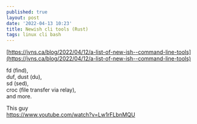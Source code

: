 ```yaml
---
published: true
layout: post
date: '2022-04-13 10:23'
title: Newish cli tools (Rust)
tags: linux cli bash 
---
```

[https://jvns.ca/blog/2022/04/12/a-list-of-new-ish--command-line-tools](https://jvns.ca/blog/2022/04/12/a-list-of-new-ish--command-line-tools)

fd (find),  
duf, dust (du),  
sd (sed),  
croc (file transfer via relay),    
and more.

This guy  
<https://www.youtube.com/watch?v=Lw1rFLbnMQU>
